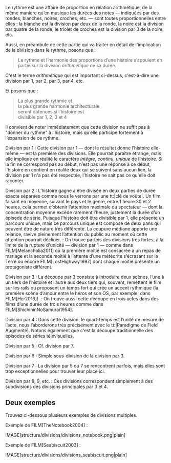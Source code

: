 <!-- Page: Implication de la division dans le rythme -->

Le rythme est une affaire de proportion en relation arithmétique, de la même manière qu’en musique les durées des notes —&nbsp;indiquées par des rondes, blanches, noires, croches, etc.&nbsp;— sont toutes proportionnelles entre elles&nbsp;: la blanche est la division par deux de la ronde, la noire est la division par quatre de la ronde, le triolet de croches est la division par 3 de la noire, etc.

Aussi, en préambule de cette partie qui va traiter en détail de l'implication de la division dans le rythme, posons que :

> Le rythme et l’harmonie des proportions d’une histoire s’appuient en partie sur la division *arithmétique* de sa durée.

C'est le terme *arithmétique* qui est important ci-dessus, c'est-à-dire une division par 1, par 2, par 3, par 4, etc.

Et posons que :

> La plus grande rythmie et<br>la plus grande harmonie architecturale<br>seront obtenues si l’histoire est<br>divisible par 1, 2, 3 et 4

Il convient de noter immédiatement que cette division ne suffit pas à "donner du rythme" à l’histoire, mais qu’elle participe fortement à l’expansion de ce rythme.

Division par 1
: Cette division par 1 — dont le résultat donne l’histoire elle-même — est la première des divisions. Elle pourrait paraitre étrange, mais elle implique en réalité le caractère *intègre*, *continu*, *unique* de l’histoire. Si la fin ne correspond pas au début, n’est pas une réponse à ce début, l'histoire en contient en réalité deux qui se suivent sans aucun lien, la division par 1 n'a pas été respectée, l’histoire ne sait pas ce qu'elle doit raconter.

Division par 2
: L’histoire gagne à être divisée en deux parties de durée exacte séparées comme nous le verrons par une tt:|clé de voûte|. Un film faisant en moyenne, suivant le pays et le genre, entre 1 heure 30 et 2 heures, cela permet d’obtenir l’attention maximale du spectateur — dont la concentration moyenne excède rarement l’heure, justement la durée d’un épisode de série. Puisque l’histoire doit être divisible par 1, elle présente un parcours unique, mais ce parcours unique est composé de deux pans qui peuvent être de nature très différente. La coupure médiane apporte une relance, ravive pleinement l’attention du public au moment où cette attention pourrait décliner.
: On trouve parfois des divisions très fortes, à la limite de la rupture d'unicité —&nbsp;division par 1&nbsp;— comme dans FILM[Melancholia2011] où la première moitié est consacrée à un repas de mariage et la seconde moitié à l’attente d’une météorite s’écrasant sur la Terre ou encore FILM[LostHighway1997] dont chaque moitié présente un protagoniste différent.

Division par 3
: La découpe par 3 consiste à introduire deux scènes, l’une à un tiers de l’histoire et l’autre aux deux tiers qui, souvent, remettent le film sur les rails ou proposent un temps fort qui crée un accent rythmique (la première scène d’amour entre le héros et son OS, par exemple, dans FILM[Her2013]).
: On trouve aussi cette découpe en trois actes dans des films d’une durée de trois heures comme dans FILM[ShichininNoSamurai1954].

Division par 4
: Dans cette division, le quart-temps est l’unité de mesure de l’acte, nous l’aborderons très précisément avec le tt:|Paradigme de Field Augmenté|. Notons également que c'est la découpe traditionnelle des épisodes de séries télévisuelles.

Division par 5
: Cf. division par 7.

Division par 6
: Simple sous-division de la division par 3.

Division par 7
: La division par 5 ou 7 se rencontrent parfois, mais elles sont trop exceptionnelles pour trouver leur place ici.

Division par 8, 9, etc.
: Ces divisions correspondent simplement à des subdivisions des divisions principales par 3 et 4.

## Deux exemples

Trouvez ci-dessous plusieurs exemples de divisions multiples.

Exemple de FILM[TheNotebook2004] :

IMAGE[structure/divisions/divisions_notebook.png|plain]

Exemple de FILM[Seabiscuit2003]&nbsp;:

IMAGE[structure/divisions/divisions_seabiscuit.png|plain]
